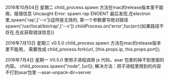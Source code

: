 2016年10月04日 星期二
child_process.spawn 方法在mac的release版本里不能用，报错信息 Uncaught Error: spawn rap ENOENT
最后发现,在electron里,spawn('rap',['--v'])这样是无效的,
第一个参数要写绝对路径 spawn('/usr/local/bin/rap',['--v'])
childProcess.on('error',fuc(err){如果路径不存在,在此获取错误信息})

2016年7月13日 星期三 v0.5.0
child_process.spawn 方法在mac的release版本里不能用，
需要改成 child_process.fork(url, [this.props.ip, this.props.port]);

2016年7月4日 星期一 V0.5.0
使用子进程调用 js 代码，asar 包里的掉不到里面的内容。
child_process.spawn("node", [url]);
解决方法：把子进程里用到的内容不打到asar包里
--asar-unpack-dir=server